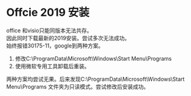 # Offcie 2019 安装

office 和visio只能同版本无法共存。  
因此同时下载最新的2019安装。尝试多次无法成功。  
始终报错30175-11，google到两种方案。  
 1. 修改C:\ProgramData\Microsoft\Windows\Start Menu\Programs
 2. 使用微软专用工具卸载后重装。  

两种方案均尝试无果。后来发现C:\ProgramData\Microsoft\Windows\Start Menu\Programs
文件夹为只读模式。尝试修改后安装成功。

